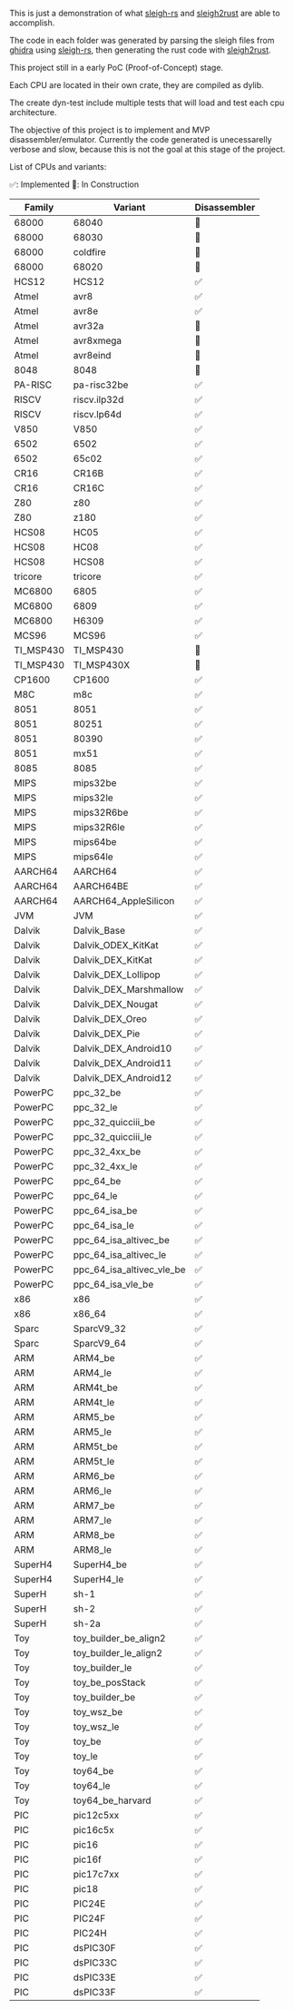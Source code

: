 This is just a demonstration of what
[sleigh-rs](https://github.com/rbran/sleigh-rs) and
[sleigh2rust](https://github.com/rbran/sleigh2rust) are able to accomplish.

The code in each folder was generated by parsing the sleigh files from
[ghidra](https://github.com/NationalSecurityAgency/ghidra) using
[sleigh-rs](https://github.com/rbran/sleigh-rs), then generating the rust code
with [sleigh2rust](https://github.com/rbran/sleigh2rust).

This project still in a early PoC (Proof-of-Concept) stage.

Each CPU are located in their own crate, they are compiled as dylib.

The create dyn-test include multiple tests that will load and test
each cpu architecture.

The objective of this project is to implement and MVP disassembler/emulator.
Currently the code generated is unecessarelly verbose and slow, because this is
not the goal at this stage of the project.

List of CPUs and variants:

✅: Implemented
🚧: In Construction

|Family|Variant|Disassembler|
|------|-------|--------|
|68000|68040|🚧|
|68000|68030|🚧|
|68000|coldfire|🚧|
|68000|68020|🚧|
|HCS12|HCS12|✅|
|Atmel|avr8|✅|
|Atmel|avr8e|✅|
|Atmel|avr32a|🚧|
|Atmel|avr8xmega|🚧|
|Atmel|avr8eind|🚧|
|8048|8048|🚧|
|PA-RISC|pa-risc32be|✅|
|RISCV|riscv.ilp32d|✅|
|RISCV|riscv.lp64d|✅|
|V850|V850|✅|
|6502|6502|✅|
|6502|65c02|✅|
|CR16|CR16B|✅|
|CR16|CR16C|✅|
|Z80|z80|✅|
|Z80|z180|✅|
|HCS08|HC05|✅|
|HCS08|HC08|✅|
|HCS08|HCS08|✅|
|tricore|tricore|✅|
|MC6800|6805|✅|
|MC6800|6809|✅|
|MC6800|H6309|✅|
|MCS96|MCS96|✅|
|TI_MSP430|TI_MSP430|🚧|
|TI_MSP430|TI_MSP430X|🚧|
|CP1600|CP1600|✅|
|M8C|m8c|✅|
|8051|8051|✅|
|8051|80251|✅|
|8051|80390|✅|
|8051|mx51|✅|
|8085|8085|✅|
|MIPS|mips32be|✅|
|MIPS|mips32le|✅|
|MIPS|mips32R6be|✅|
|MIPS|mips32R6le|✅|
|MIPS|mips64be|✅|
|MIPS|mips64le|✅|
|AARCH64|AARCH64|✅|
|AARCH64|AARCH64BE|✅|
|AARCH64|AARCH64_AppleSilicon|✅|
|JVM|JVM|✅|
|Dalvik|Dalvik_Base|✅|
|Dalvik|Dalvik_ODEX_KitKat|✅|
|Dalvik|Dalvik_DEX_KitKat|✅|
|Dalvik|Dalvik_DEX_Lollipop|✅|
|Dalvik|Dalvik_DEX_Marshmallow|✅|
|Dalvik|Dalvik_DEX_Nougat|✅|
|Dalvik|Dalvik_DEX_Oreo|✅|
|Dalvik|Dalvik_DEX_Pie|✅|
|Dalvik|Dalvik_DEX_Android10|✅|
|Dalvik|Dalvik_DEX_Android11|✅|
|Dalvik|Dalvik_DEX_Android12|✅|
|PowerPC|ppc_32_be|✅|
|PowerPC|ppc_32_le|✅|
|PowerPC|ppc_32_quicciii_be|✅|
|PowerPC|ppc_32_quicciii_le|✅|
|PowerPC|ppc_32_4xx_be|✅|
|PowerPC|ppc_32_4xx_le|✅|
|PowerPC|ppc_64_be|✅|
|PowerPC|ppc_64_le|✅|
|PowerPC|ppc_64_isa_be|✅|
|PowerPC|ppc_64_isa_le|✅|
|PowerPC|ppc_64_isa_altivec_be|✅|
|PowerPC|ppc_64_isa_altivec_le|✅|
|PowerPC|ppc_64_isa_altivec_vle_be|✅|
|PowerPC|ppc_64_isa_vle_be|✅|
|x86|x86|✅|
|x86|x86_64|✅|
|Sparc|SparcV9_32|✅|
|Sparc|SparcV9_64|✅|
|ARM|ARM4_be|✅|
|ARM|ARM4_le|✅|
|ARM|ARM4t_be|✅|
|ARM|ARM4t_le|✅|
|ARM|ARM5_be|✅|
|ARM|ARM5_le|✅|
|ARM|ARM5t_be|✅|
|ARM|ARM5t_le|✅|
|ARM|ARM6_be|✅|
|ARM|ARM6_le|✅|
|ARM|ARM7_be|✅|
|ARM|ARM7_le|✅|
|ARM|ARM8_be|✅|
|ARM|ARM8_le|✅|
|SuperH4|SuperH4_be|✅|
|SuperH4|SuperH4_le|✅|
|SuperH|sh-1|✅|
|SuperH|sh-2|✅|
|SuperH|sh-2a|✅|
|Toy|toy_builder_be_align2|✅|
|Toy|toy_builder_le_align2|✅|
|Toy|toy_builder_le|✅|
|Toy|toy_be_posStack|✅|
|Toy|toy_builder_be|✅|
|Toy|toy_wsz_be|✅|
|Toy|toy_wsz_le|✅|
|Toy|toy_be|✅|
|Toy|toy_le|✅|
|Toy|toy64_be|✅|
|Toy|toy64_le|✅|
|Toy|toy64_be_harvard|✅|
|PIC|pic12c5xx|✅|
|PIC|pic16c5x|✅|
|PIC|pic16|✅|
|PIC|pic16f|✅|
|PIC|pic17c7xx|✅|
|PIC|pic18|✅|
|PIC|PIC24E|✅|
|PIC|PIC24F|✅|
|PIC|PIC24H|✅|
|PIC|dsPIC30F|✅|
|PIC|dsPIC33C|✅|
|PIC|dsPIC33E|✅|
|PIC|dsPIC33F|✅|
